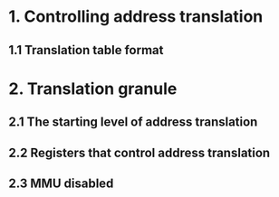 # 1. Controlling address translation

## 1.1 Translation table format

# 2. Translation granule

## 2.1 The starting level of address translation

## 2.2 Registers that control address translation

## 2.3 MMU disabled